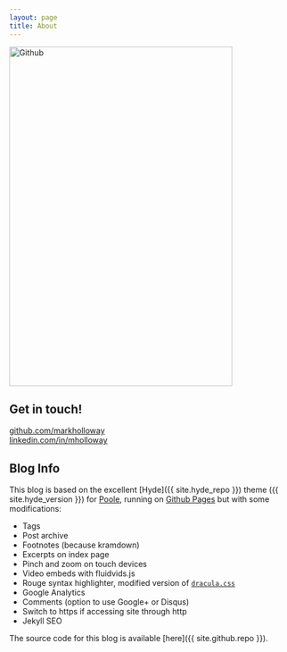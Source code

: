 ```yaml
---
layout: page
title: About
---
```


   <p>
        <a class="sidebar-nav-icons" href="https://hackpack.cc" target="blank"><img src="{{ site.baseurl }}/blog/assets/hackpack_v4.gif" alt="Github" width="400" height="608"></a>
   </p>

## Get in touch!
 
[github.com/markholloway](https://github.com/markholloway)  
[linkedin.com/in/mholloway](http://linkedin.com/in/mholloway)

## Blog Info

This blog is based on the excellent [Hyde]({{ site.hyde_repo }}) theme ({{ site.hyde_version }}) for [Poole](http://getpoole.com), running on [Github Pages](https://pages.github.com) but with some modifications:

- Tags
- Post archive
- Footnotes (because kramdown)
- Excerpts on index page
- Pinch and zoom on touch devices
- Video embeds with fluidvids.js
- Rouge syntax highlighter, modified version of [`dracula.css`](https://github.com/dracula/pygments)
- Google Analytics
- Comments (option to use Google+ or Disqus)
- Switch to https if accessing site through http
- Jekyll SEO

The source code for this blog is available [here]({{ site.github.repo }}).
